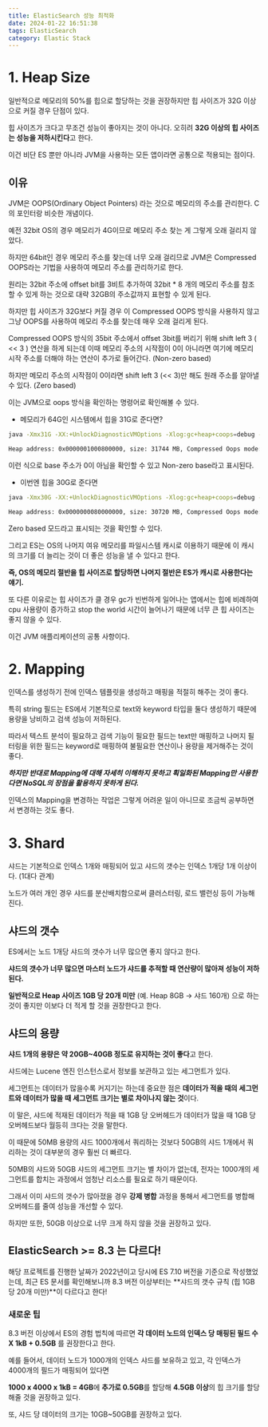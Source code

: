 ```yaml
---
title: ElasticSearch 성능 최적화
date: 2024-01-22 16:51:38
tags: ElasticSearch
category: Elastic Stack
---
```

# 1. Heap Size

일반적으로 메모리의 50%를 힙으로 할당하는 것을 권장하지만 힙 사이즈가 32G 이상으로 커질 경우 단점이 있다.

힙 사이즈가 크다고 무조건 성능이 좋아지는 것이 아니다. 오히려 **32G 이상의 힙 사이즈는 성능을 저하시킨다**고 한다.

이건 비단 ES 뿐만 아니라 JVM을 사용하는 모든 앱이라면 공통으로 적용되는 점이다.

## 이유

JVM은 OOPS(Ordinary Object Pointers) 라는 것으로 메모리의 주소를 관리한다. C의 포인터랑 비슷한 개념이다.

예전 32bit OS의 경우 메모리가 4G이므로 메모리 주소 찾는 게 그렇게 오래 걸리지 않았다.

하지만 64bit인 경우 메모리 주소를 찾는데 너무 오래 걸리므로 JVM은 Compressed OOPS라는 기법을 사용하여 메모리 주소를 관리하기로 한다.

원리는 32bit 주소에 offset bit를 3비트 추가하여 32bit * 8 개의 메모리 주소를 참조할 수 있게 하는 것으로 대략 32GB의 주소값까지 표현할 수 있게 된다.

하지만 힙 사이즈가 32G보다 커질 경우 이 Compressed OOPS 방식을 사용하지 않고 그냥 OOPS를 사용하여 메모리 주소를 찾는데 매우 오래 걸리게 된다.

Compressed OOPS 방식의 35bit 주소에서 offset 3bit를 버리기 위해 shift left 3 ( << 3 ) 연산을 하게 되는데 이때 메모리 주소의 시작점이 0이 아니라면 여기에 메모리 시작 주소를 더해야 하는 연산이 추가로 들어간다. (Non-zero based)

하지만 메모리 주소의 시작점이 0이라면 shift left 3 (<< 3)만 해도 원래 주소를 알아낼 수 있다. (Zero based)

이는 JVM으로 oops 방식을 확인하는 명령어로 확인해볼 수 있다.

- 메모리가 64G인 시스템에서 힙을 31G로 준다면?

```sh
java -Xmx31G -XX:+UnlockDiagnosticVMOptions -Xlog:gc+heap+coops=debug -version
```

```sh
Heap address: 0x0000001000800000, size: 31744 MB, Compressed Oops mode: Non-zero disjoint base: 0x0000001000000000, Oop shift amount: 3
```

이런 식으로 base 주소가 0이 아님을 확인할 수 있고 Non-zero base라고 표시된다.

- 이번엔 힙을 30G로 준다면
```sh
java -Xmx30G -XX:+UnlockDiagnosticVMOptions -Xlog:gc+heap+coops=debug -version
```

```sh
Heap address: 0x0000000080000000, size: 30720 MB, Compressed Oops mode: Zero based, Oop shift amount: 3
```

Zero based 모드라고 표시되는 것을 확인할 수 있다.

그리고 ES는 OS의 나머지 여유 메모리를 파일시스템 캐시로 이용하기 때문에 이 캐시의 크기를 더 늘리는 것이 더 좋은 성능을 낼 수 있다고 한다.

**즉, OS의 메모리 절반을 힙 사이즈로 할당하면 나머지 절반은 ES가 캐시로 사용한다는 얘기.**

또 다른 이유로는 힙 사이즈가 클 경우 gc가 빈번하게 일어나는 앱에서는 힙에 비례하여 cpu 사용량이 증가하고 stop the world 시간이 늘어나기 때문에 너무 큰 힙 사이즈는 좋지 않을 수 있다.

이건 JVM 애플리케이션의 공통 사항이다.

# 2. Mapping

인덱스를 생성하기 전에 인덱스 템플릿을 생성하고 매핑을 적절히 해주는 것이 좋다.

특히 string 필드는 ES에서 기본적으로 text와 keyword 타입을 둘다 생성하기 때문에 용량을 낭비하고 검색 성능이 저하된다.

따라서 텍스트 분석이 필요하고 검색 기능이 필요한 필드는 text만 매핑하고 나머지 필터링을 위한 필드는 keyword로 매핑하여 불필요한 연산이나 용량을 제거해주는 것이 좋다.

***하지만 반대로 Mapping에 대해 자세히 이해하지 못하고 획일화된 Mapping만 사용한다면 NoSQL의 장점을 활용하지 못하게 된다.***

인덱스의 Mapping을 변경하는 작업은 그렇게 어려운 일이 아니므로 조금씩 공부하면서 변경하는 것도 좋다.


# 3. Shard

샤드는 기본적으로 인덱스 1개와 매핑되어 있고 샤드의 갯수는 인덱스 1개당 1개 이상이다. (1대다 관계)

노드가 여러 개인 경우 샤드를 분산배치함으로써 클러스터링, 로드 밸런싱 등이 가능해진다.


## 샤드의 갯수

ES에서는 노드 1개당 샤드의 갯수가 너무 많으면 좋지 않다고 한다.

**샤드의 갯수가 너무 많으면 마스터 노드가 샤드를 추적할 때 연산량이 많아져 성능이 저하된다.**

**일반적으로 Heap 사이즈 1GB 당 20개 미만** (예. Heap 8GB -> 샤드 160개) 으로 하는 것이 좋지만 이보다 더 적게 할 것을 권장한다고 한다.

## 샤드의 용량

**샤드 1개의 용량은 약 20GB~40GB 정도로 유지하는 것이 좋다**고 한다.

샤드에는 Lucene 엔진 인스턴스로서 정보를 보관하고 있는 세그먼트가 있다.

세그먼트는 데이터가 많을수록 커지기는 하는데 중요한 점은 **데이터가 적을 때의 세그먼트와 데이터가 많을 때 세그먼트 크기는 별로 차이나지 않는 것**이다.

이 말은, 샤드에 적재된 데이터가 적을 때 1GB 당 오버헤드가 데이터가 많을 때 1GB 당 오버헤드보다 월등히 크다는 것을 말한다.

이 때문에 50MB 용량의 샤드 1000개에서 쿼리하는 것보다 50GB의 샤드 1개에서 쿼리하는 것이 대부분의 경우 훨씬 더 빠르다.

50MB의 샤드와 50GB 샤드의 세그먼트 크기는 별 차이가 없는데, 전자는 1000개의 세그먼트를 합치는 과정에서 엄청난 리소스를 필요로 하기 때문이다.

그래서 이미 샤드의 갯수가 많아졌을 경우 **강제 병합** 과정을 통해서 세그먼트를 병합해 오버헤드를 줄여 성능을 개선할 수 있다.

하지만 또한, 50GB 이상으로 너무 크게 하지 않을 것을 권장하고 있다.


## ElasticSearch >= 8.3 는 다르다!

해당 프로젝트를 진행한 날짜가 2022년이고 당시에 ES 7.10 버전을 기준으로 작성했었는데, 최근 ES 문서를 확인해보니까 8.3 버전 이상부터는 **샤드의 갯수 규칙 (힙 1GB 당 20개 미만)**이 다르다고 한다!

### 새로운 팁
8.3 버전 이상에서 ES의 경험 법칙에 따르면 **각 데이터 노드의 인덱스 당 매핑된 필드 수 X 1kB + 0.5GB** 를 권장한다고 한다.

예를 들어서, 데이터 노드가 1000개의 인덱스 샤드를 보유하고 있고, 각 인덱스가 4000개의 필드가 매핑되어 있다면

**1000 x 4000 x 1kB = 4GB**에 **추가로 0.5GB**를 할당해 **4.5GB 이상**의 힙 크기를 할당해줄 것을 권장하고 있다.

또, 샤드 당 데이터의 크기는 10GB~50GB를 권장하고 있다.

